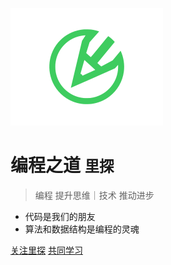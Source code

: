 ![logo](_media/icon.svg)

# 编程之道 <small>里探</small>

> 编程 提升思维｜技术 推动进步

- 代码是我们的朋友
- 算法和数据结构是编程的灵魂

[关注里探](https://insseek.com/)
[共同学习](/README.md)